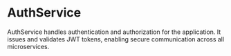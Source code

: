 # AuthService
AuthService handles authentication and authorization for the application. It issues and validates JWT tokens, enabling secure communication across all microservices.
